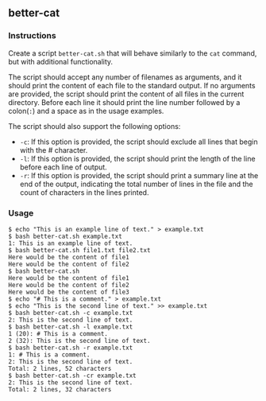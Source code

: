 ## better-cat

### Instructions

Create a script `better-cat.sh` that will behave similarly to the `cat` command, but with additional functionality.

The script should accept any number of filenames as arguments, and it should print the content of each file to the standard output. If no arguments are provided, the script should print the content of all files in the current directory. Before each line it should print the line number followed by a colon(`:`) and a space as in the usage examples.

The script should also support the following options:

- `-c`: If this option is provided, the script should exclude all lines that begin with the # character.
- `-l`: If this option is provided, the script should print the length of the line before each line of output.
- `-r`: If this option is provided, the script should print a summary line at the end of the output, indicating the total number of lines in the file and the count of characters in the lines printed.

### Usage

```console
$ echo "This is an example line of text." > example.txt
$ bash better-cat.sh example.txt
1: This is an example line of text.
$ bash better-cat.sh file1.txt file2.txt
Here would be the content of file1
Here would be the content of file2
$ bash better-cat.sh
Here would be the content of file1
Here would be the content of file2
Here would be the content of file3
$ echo "# This is a comment." > example.txt
$ echo "This is the second line of text." >> example.txt
$ bash better-cat.sh -c example.txt
2: This is the second line of text.
$ bash better-cat.sh -l example.txt
1 (20): # This is a comment.
2 (32): This is the second line of text.
$ bash better-cat.sh -r example.txt
1: # This is a comment.
2: This is the second line of text.
Total: 2 lines, 52 characters
$ bash better-cat.sh -cr example.txt
2: This is the second line of text.
Total: 2 lines, 32 characters
```
